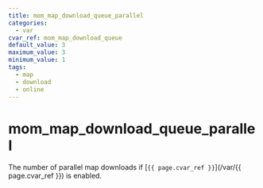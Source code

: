 ```yaml
---
title: mom_map_download_queue_parallel
categories:
  - var
cvar_ref: mom_map_download_queue
default_value: 3
maximum_value: 3
minimum_value: 1
tags:
  - map
  - download
  - online
---
```


# mom_map_download_queue_parallel

The number of parallel map downloads if [`{{ page.cvar_ref }}`](/var/{{ page.cvar_ref }}) is enabled.
